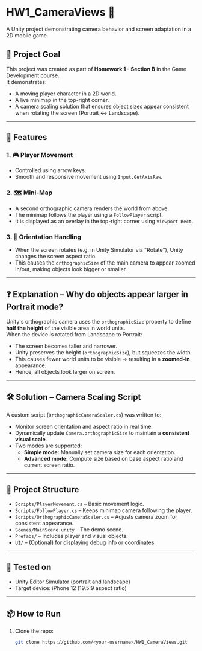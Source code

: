 # HW1_CameraViews 🎥
A Unity project demonstrating camera behavior and screen adaptation in a 2D mobile game.

## 🎯 Project Goal
This project was created as part of **Homework 1 - Section B** in the Game Development course.  
It demonstrates:
- A moving player character in a 2D world.
- A live minimap in the top-right corner.
- A camera scaling solution that ensures object sizes appear consistent when rotating the screen (Portrait ↔ Landscape).

---

## 🧩 Features

### 1. 🎮 Player Movement
- Controlled using arrow keys.
- Smooth and responsive movement using `Input.GetAxisRaw`.

### 2. 🗺️ Mini-Map
- A second orthographic camera renders the world from above.
- The minimap follows the player using a `FollowPlayer` script.
- It is displayed as an overlay in the top-right corner using `Viewport Rect`.

### 3. 🔁 Orientation Handling
- When the screen rotates (e.g. in Unity Simulator via "Rotate"), Unity changes the screen aspect ratio.
- This causes the `orthographicSize` of the main camera to appear zoomed in/out, making objects look bigger or smaller.

---

## ❓ Explanation – Why do objects appear larger in Portrait mode?

Unity's orthographic camera uses the `orthographicSize` property to define **half the height** of the visible area in world units.  
When the device is rotated from Landscape to Portrait:
- The screen becomes taller and narrower.
- Unity preserves the height (`orthographicSize`), but squeezes the width.
- This causes fewer world units to be visible → resulting in a **zoomed-in** appearance.
- Hence, all objects look larger on screen.

---

## 🛠️ Solution – Camera Scaling Script

A custom script (`OrthographicCameraScaler.cs`) was written to:
- Monitor screen orientation and aspect ratio in real time.
- Dynamically update `Camera.orthographicSize` to maintain a **consistent visual scale**.
- Two modes are supported:
  - **Simple mode:** Manually set camera size for each orientation.
  - **Advanced mode:** Compute size based on base aspect ratio and current screen ratio.

---

## 📂 Project Structure
- `Scripts/PlayerMovement.cs` – Basic movement logic.
- `Scripts/FollowPlayer.cs` – Keeps minimap camera following the player.
- `Scripts/OrthographicCameraScaler.cs` – Adjusts camera zoom for consistent appearance.
- `Scenes/MainScene.unity` – The demo scene.
- `Prefabs/` – Includes player and visual objects.
- `UI/` – (Optional) for displaying debug info or coordinates.

---

## 📱 Tested on
- Unity Editor Simulator (portrait and landscape)
- Target device: iPhone 12 (19.5:9 aspect ratio)

---

## 📦 How to Run
1. Clone the repo:
   ```bash
   git clone https://github.com/<your-username>/HW1_CameraViews.git
